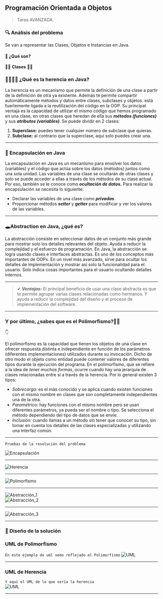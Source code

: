 ## Programación Orientada a Objetos




> Tarea AVANZADA.



### 🔍 Análisis del problema




Se van a representar las Clases, Objetos e Instancias en Java.




#### 🤔 ¿Qué son?




🎇🎇 **Clases** 🎇🎇

### 👨‍👩‍👦‍👦 **¿Qué es la herencia en Java?**



La herencia es un mecanismo que permite la definición de una clase a partir de la definición de otra ya existente.
Además te permite compartir automáticamente métodos y datos entre clases, subclases y objetos. está fuertemente 
ligada a la reutilización del código en la OOP. Su principal ventaja es la capacidad de utilizar el mismo código
que hemos programado en una clase, en otras clases que heredan de ella sus ***métodos (funciones)*** y sus ***atributos (variables)***. 
Se puede dividir en 2 clases:
1. **Superclase:** puedes tener cualquier número de subclase que quieras.
2. **Subclase:** al contrario que la superclase, aquí solo puedes crear una.


---

### 💊 Encapsulación en Java


La encapsulación en Java es un mecanismo para envolver los datos (variables) y el código que actúa sobre los datos (métodos) 
juntos como una sola unidad. Las variables de una clase se ocultarán de otras clases y solo se puede acceder a ellas a través
de los métodos de su clase actual. Por eso, también se le conoce como ***ocultación de datos.*** 
Para realizar la encapsulación se necesita lo siguiente:
- Declarar las variables de una clase como ***privadas***.
- Proporcionar métodos ***setter*** y ***getter*** para modificar y ver los valores de las variables.



---

### 🕳Abstraction en Java, ¿qué es?


La abstracción consiste en seleccionar datos de un conjunto más grande para mostrar solo los detalles relevantes del objeto. 
Ayuda a reducir la complejidad y el esfuerzo de programación. En Java, la abstracción se logra usando clases e interfaces abstractas. Es uno
de los conceptos más importantes de OOPs.
En un nivel más avanzado, sirve para ocultar los detalles de implementación y mostrar así solo la funcionalidad para el usuario. Solo indica
cosas importantes para el usuario ocultando detalles internos.

---


> ✔ ***Ventajas:*** El principal beneficio de usar una clase abstracta es que te permite agrupar varias clases relacionadas como hermanos. Y ayuda  a reducir 
> la complejidad del diseño y el proceso de implementación del software. 

---


### Y por último, ¿sabes que es el Polimorfismo?🤔🙄


👇


El polimorfismo es la capacidad que tienen los objetos de una clase en ofrecer respuesta distinta e independiente en función de los parámetros (diferentes implementaciones) utilizados durante su invocación. Dicho de otro modo el objeto como entidad puede contener valores de diferentes tipos durante la ejecución del programa.
En el polimorfismo, que se refiere a la idea de _tener muchas formas_, ocurre cuando hay una jerarquía de clases relacionadas entre sí a través de la herencia.
Por lo general existen 3 tipos:
- *Sobrecarga:* es el más conocido y se aplica cuando existen funciones con el mismo nombre en clases que son completamente independientes una de la otra.
- *Paramétrico:* hay funciones con el mismo nombre pero se usan diferentes parámetros, ya pueda ser el nombre o tipo. Se selecciona el método dependiendo del tipo de datos que se envíe.
- *Inclusión:* cuando llamas a un método sin tener que conocer su tipo, sin tomar en cuenta los detalles de las clases especializadas y utilizando una interfaz común.





---

`Pruebas de la resolución del problema`

![Encapsulación](fotos/encapsulación.png)

---

![Herencia](fotos/herencia.png)

---

![Polimorfismo](fotos/polimorfismo.png)

---

![Abstracción_1](fotos/abstr1.png)
</br>
![Abstracción_2](fotos/abstr2.png)

---

![Abstracción_3](fotos/abstracc2.png)









---




### 📐 Diseño de la solución

### UML de Polimorfismo

`En este ejemplo de uml vemo reflejado el Polimorfismo`
![UML](fotos/uml1.png)

---
### UML de Herencia 

`Y aquí el UML de lo que sería la herencia`
</br>
![UML](fotos/uuml2.png)

---
